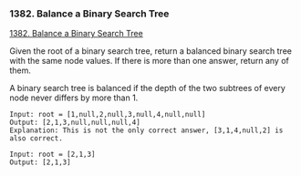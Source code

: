 ### 1382. Balance a Binary Search Tree
[1382. Balance a Binary Search Tree
](https://leetcode.com/problems/balance-a-binary-search-tree/)

Given the root of a binary search tree, return a balanced binary search tree with the same node values. If there is more than one answer, return any of them.

A binary search tree is balanced if the depth of the two subtrees of every node never differs by more than 1.

```
Input: root = [1,null,2,null,3,null,4,null,null]
Output: [2,1,3,null,null,null,4]
Explanation: This is not the only correct answer, [3,1,4,null,2] is also correct.
```

```
Input: root = [2,1,3]
Output: [2,1,3]
```